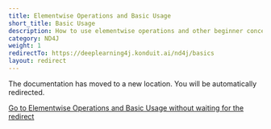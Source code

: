 ```yaml
---
title: Elementwise Operations and Basic Usage
short_title: Basic Usage
description: How to use elementwise operations and other beginner concepts in ND4J.
category: ND4J
weight: 1
redirectTo: https://deeplearning4j.konduit.ai/nd4j/basics
layout: redirect
---
```


The documentation has moved to a new location. You will be automatically redirected.
            
[Go to Elementwise Operations and Basic Usage without waiting for the redirect](https://deeplearning4j.konduit.ai/nd4j/basics)

        